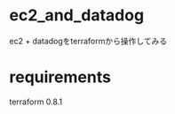 ec2_and_datadog
===============

ec2 + datadogをterraformから操作してみる

requirements
============
terraform 0.8.1


